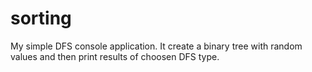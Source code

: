 # sorting
My simple DFS console application. It create a binary tree with random values and then print results of choosen DFS type.
